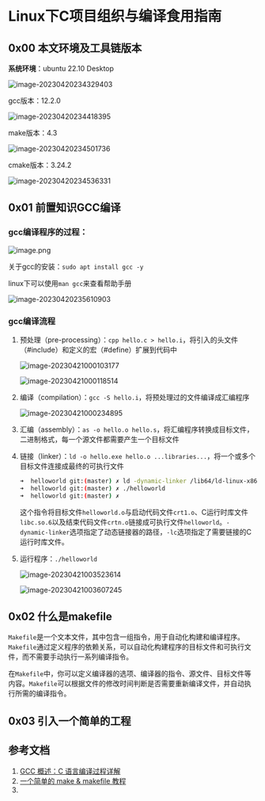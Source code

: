# Linux下C项目组织与编译食用指南

## 0x00 本文环境及工具链版本

**系统环境**：ubuntu 22.10 Desktop 

![image-20230420234329403](https://tuchuang-e682.obs.cn-north-1.myhuaweicloud.com/image-20230420234329403.png)

gcc版本：12.2.0

![image-20230420234418395](https://tuchuang-e682.obs.cn-north-1.myhuaweicloud.com/image-20230420234418395.png)

make版本：4.3

![image-20230420234501736](https://tuchuang-e682.obs.cn-north-1.myhuaweicloud.com/image-20230420234501907.png)

cmake版本：3.24.2

![image-20230420234536331](https://tuchuang-e682.obs.cn-north-1.myhuaweicloud.com/image-20230420234536331.png)

## 0x01 前置知识GCC编译

### gcc编译程序的过程：

![image.png](https://tuchuang-e682.obs.cn-north-1.myhuaweicloud.com/Ci8uNg6fv9cOR3x.png)

关于gcc的安装：`sudo apt install gcc -y`

linux下可以使用`man gcc`来查看帮助手册



![image-20230420235610903](https://tuchuang-e682.obs.cn-north-1.myhuaweicloud.com/image-20230420235610903.png)

### gcc编译流程

1. 预处理（pre-processing）：`cpp hello.c > hello.i`，将引入的头文件（#include）和定义的宏（#define）扩展到代码中

   ![image-20230421000103177](https://tuchuang-e682.obs.cn-north-1.myhuaweicloud.com/image-20230421000103177.png)

   ![image-20230421000118514](https://tuchuang-e682.obs.cn-north-1.myhuaweicloud.com/image-20230421000118514.png)

2. 编译（compilation）：`gcc -S hello.i`，将预处理过的文件编译成汇编程序

   ![image-20230421000234895](https://tuchuang-e682.obs.cn-north-1.myhuaweicloud.com/image-20230421000234895.png)

3. 汇编（assembly）：`as -o hello.o hello.s`，将汇编程序转换成目标文件，二进制格式，每一个源文件都需要产生一个目标文件

4. 链接（linker）：`ld -o hello.exe hello.o ...libraries...`，将一个或多个目标文件连接成最终的可执行文件

   ```bash
   ➜  helloworld git:(master) ✗ ld -dynamic-linker /lib64/ld-linux-x86-64.so.2 /usr/lib/x86_64-linux-gnu/crt1.o /usr/lib/x86_64-linux-gnu/crti.o -lc helloworld.o /usr/lib/x86_64-linux-gnu/crtn.o -o helloworld
   ➜  helloworld git:(master) ✗ ./helloworld 
   ➜  helloworld git:(master) ✗ 
   
   ```

   这个指令将目标文件`helloworld.o`与启动代码文件`crt1.o`、C运行时库文件`libc.so.6`以及结束代码文件`crtn.o`链接成可执行文件`helloworld`。`-dynamic-linker`选项指定了动态链接器的路径，`-lc`选项指定了需要链接的C运行时库文件。

5. 运行程序：`./helloworld`

   ![image-20230421003523614](https://tuchuang-e682.obs.cn-north-1.myhuaweicloud.com/image-20230421003523614.png)

   ![image-20230421003607245](https://tuchuang-e682.obs.cn-north-1.myhuaweicloud.com/image-20230421003607245.png)

   

## 0x02 什么是makefile

`Makefile`是一个文本文件，其中包含一组指令，用于自动化构建和编译程序。`Makefile`通过定义程序的依赖关系，可以自动化构建程序的目标文件和可执行文件，而不需要手动执行一系列编译指令。

在`Makefile`中，你可以定义编译器的选项、编译器的指令、源文件、目标文件等内容。`Makefile`可以根据文件的修改时间判断是否需要重新编译文件，并自动执行所需的编译指令。

## 0x03 引入一个简单的工程



## 参考文档

1. [GCC 概述：C 语言编译过程详解](https://iamazing.cn/page/GCC-%E6%A6%82%E8%BF%B0%EF%BC%9AC-%E8%AF%AD%E8%A8%80%E7%BC%96%E8%AF%91%E8%BF%87%E7%A8%8B%E8%AF%A6%E8%A7%A3)
2. [一个简单的 make & makefile 教程](https://zhuanlan.zhihu.com/p/92010728)
3. 

